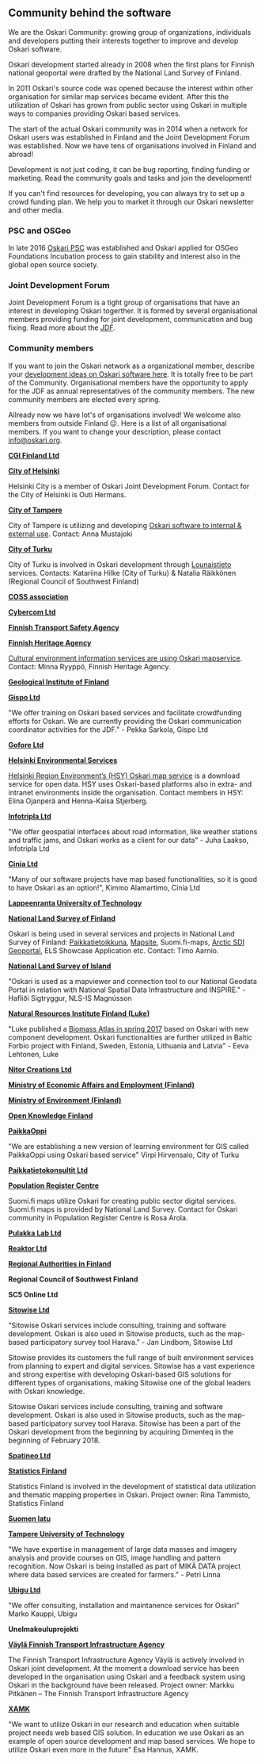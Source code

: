 ## Community behind the software

We are the Oskari Community: growing group of organizations, individuals and developers putting their interests together to improve and develop Oskari software.

Oskari development started already in 2008 when the first plans for Finnish national geoportal were drafted by the National Land Survey of Finland. 

In 2011 Oskari's source code was opened because the interest within other organisation for similar map services became evident. After this the utilization of Oskari has grown from public sector using Oskari in multiple ways to companies providing Oskari based services. 

The start of the actual Oskari community was in 2014 when a network for Oskari users was established in Finland and the Joint Development Forum was established. Now we have tens of organisations involved in Finland and abroad! 

Development is not just coding, it can be bug reporting, finding funding or marketing. Read  the community goals and tasks and join the development!

If you can't find resources for developing, you can always try to set up a crowd funding plan. We help you to market it through our Oskari newsletter and other media.

### PSC and OSGeo

In late 2016 [Oskari PSC](https://github.com/oskariorg/oskari-docs/wiki/Project-Steering-Committee) was established and Oskari applied for OSGeo Foundations Incubation process to gain stability and interest also in the global open source society.

### Joint Development Forum

Joint Development Forum is a tight group of organisations that have an interest in developing Oskari togerther. It is formed by several organisational members providing funding for joint development, communication and bug fixing. Read more about the [JDF](JDF.md).

### Community members

If you want to join the Oskari network as a organizational member, describe your [development ideas on Oskari software here](https://docs.google.com/forms/d/e/1FAIpQLSd2KZOQeJ5xDivG-X0r0HzMArHcRU6DRbb1hpS1uUS87VrY3w/viewform). It is totally free to be part of the Community. Organisational members have the opportunity to apply for the JDF as annual representatives of the community members. The new community members are elected every spring. 

Allready now we have lot's of organisations involved! We welcome also members from outside Finland 😉. Here is a list of all organisational members. If you want to change your description, please contact info@oskari.org. 

**[CGI Finland Ltd](http://www.cgi.fi/)**

**[City of Helsinki](http://www.helsinki.fi/)**

Helsinki City is a member of Oskari Joint Development Forum. Contact for the City of Helsinki is Outi Hermans.

**[City of Tampere](http://www.tampere.fi/)**

City of Tampere is utilizing and developing [Oskari software to internal & external use](https://kartat.tampere.fi/oskari/). Contact: Anna Mustajoki

**[City of Turku](http://www.turku.fi/)**

City of Turku is involved in Oskari development through [Lounaistieto](https://karttapalvelu.lounaistieto.fi/) services. Contacts: Katariina Hilke (City of Turku) & Natalia Räikkönen (Regional Council of Southwest Finland)

**[COSS association](https://coss.fi/)**

**[Cybercom Ltd](https://www.cybercom.com/)**

**[Finnish Transport Safety Agency](https://www.trafi.fi/en)**

**[Finnish Heritage Agency](http://www.nba.fi/)**

[Cultural environment information services are using Oskari mapservice](https://kartta.museoverkko.fi/). Contact: Minna Ryyppö, Finnish Heritage Agency.

**[Geological Institute of Finland](http://www.gtk.fi/)**

**[Gispo Ltd](http://www.gispo.fi/)** 

"We offer training on Oskari based services and facilitate crowdfunding efforts for Oskari. We are currently providing the Oskari communication coordinator activities for the JDF." - Pekka Sarkola, Gispo Ltd

**[Gofore Ltd](http://www.gofore.com/)**

**[Helsinki Environmental Services](https://www.hsy.fi/)** 

[Helsinki Region Environment’s (HSY) Oskari map service](https://kartta.hsy.fi/) is a download service for open data. HSY uses Oskari-based platforms also in extra- and intranet environments inside the organisation. Contact members in HSY: Elina Ojanperä and Henna-Kaisa Stjerberg.

**[Infotripla Ltd](http://www.infotripla.fi/)** 

"We offer geospatial interfaces about road information, like weather stations and traffic jams, and Oskari works as a client for our data" - Juha Laakso, Infotripla Ltd

**[Cinia Ltd](http://www.cinia.fi/)** 

"Many of our software projects have map based functionalities, so it is good to have Oskari as an option!", Kimmo Alamartimo, Cinia Ltd

**[Lappeenranta University of Technology](http://www.lut.fi/)**

**[National Land Survey of Finland](http://www.maanmittauslaitos.fi/)**

Oskari is being used in several services and projects in National Land Survey of Finland: [Paikkatietoikkuna](http://www.paikkatietoikkuna.fi/), [Mapsite](https://asiointi.maanmittauslaitos.fi/karttapaikka/), Suomi.fi-maps, [Arctic SDI Geoportal](https://arctic-sdi.org/), ELS Showcase Application etc. Contact: Timo Aarnio.

**[National Land Survey of Island](https://www.lmi.is/en/)**  

"Oskari is used as a mapviewer and connection tool to our National Geodata Portal in relation with National Spatial Data Infrastructure and INSPIRE." - Hafliði Sigtryggur, NLS-IS Magnússon

**[Natural Resources Institute Finland (Luke)](https://www.luke.fi/en/)**

"Luke published a [Biomass Atlas in spring 2017](https://www.luke.fi/biomassa-atlas/en/) based on Oskari with new component development. Oskari functionalities are further utilized in Baltic Forbio project with Finland, Sweden, Estonia, Lithuania and Latvia"  - Eeva Lehtonen, Luke 


**[Nitor Creations Ltd](http://www.nitorcreations.com/)**

**[Ministry of Economic Affairs and Employment (Finland)](http://www.tem.fi/)**

**[Ministry of Environment (Finland)](http://www.ym.fi/fi-FI)**

**[Open Knowledge Finland](http://okf.fi/about/)**

**[PaikkaOppi](http://www.paikkaoppi.fi/fi/)** 

"We are establishing a new version of learning environment for GIS called PaikkaOppi using Oskari based service" Virpi Hirvensalo, City of Turku

**[Paikkatietokonsultit Ltd](http://www.paikkatietokonsultit.fi/)**

**[Population Register Centre](https://verkosto.oskari.org/vaestorekisterikeskus/)**

Suomi.fi maps utilize Oskari for creating public sector digital services. Suomi.fi maps is provided by National Land Survey. Contact for Oskari community in Population Register Centre is Rosa Arola.

**[Pulakka Lab Ltd](https://www.pulakka.com/)**

**[Reaktor Ltd](http://www.reaktor.fi/)**

**[Regional Authorities in Finland](http://www.avi.fi/)**

**Regional Council of Southwest Finland**

**SC5 Online Ltd**

**[Sitowise Ltd](https://www.sitowise.com/en)** 

"Sitowise Oskari services include consulting, training and software development. Oskari is also used in Sitowise products, such as the map-based participatory survey tool Harava." - Jan Lindbom, Sitowise Ltd 

Sitowise provides its customers the full range of built environment services from planning to expert and digital services. Sitowise has a vast experience and strong expertise with developing Oskari-based GIS solutions for different types of organisations, making Sitowise one of the global leaders with Oskari knowledge.

Sitowise Oskari services include consulting, training and software development. Oskari is also used in Sitowise products, such as the map-based participatory survey tool Harava. Sitowise has been a part of the Oskari development from the beginning by acquiring Dimenteq in the beginning of February 2018.

**[Spatineo Ltd](http://www.spatineo.com/)**

**[Statistics Finland](http://www.stat.fi/)**

Statistics Finland is involved in the development of statistical data utilization and thematic mapping properties in Oskari. Project owner: Rina Tammisto, Statistics Finland

**[Suomen latu](https://www.suomenlatu.fi/en)**

**[Tampere University of Technology](http://www.tut.fi/fi/pori/index.htm)** 

"We have expertise in management of large data masses and imagery analysis and provide courses on GIS, image handling and pattern recognition. Now Oskari is being installed as part of MIKÄ DATA project where data based services are created for farmers." - Petri Linna

**[Ubigu Ltd](https://www.ubigu.fi/en/)** 

"We offer consulting, installation and maintanence services for Oskari"  Marko Kauppi, Ubigu

**Unelmakouluprojekti**

**[Väylä Finnish Transport Infrastructure Agency](https://vayla.fi/web/en)**

The Finnish Transport Infrastructure Agency Väylä is actively involved in Oskari joint development. At the moment a download service has been developed in the organisation using Oskari and a feedback system using Oskari in the background have been released.
Project owner: Markku Pitkänen – The Finnish Transport Infrastructure Agency

**[XAMK](https://www.xamk.fi/en/frontpage/)** 

"We want to utilize Oskari in our research and education when suitable project needs web based GIS solution. In education we use Oskari as an example of open source development and map based services. We hope to utilize Oskari even more in the future" Esa Hannus, XAMK.
